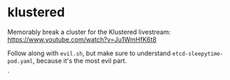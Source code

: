 # klustered
Memorably break a cluster for the Klustered livestream: https://www.youtube.com/watch?v=Ju1WmHfK6t8

Follow along with `evil.sh`, but make sure to understand `etcd-sleepytime-pod.yaml`, because it's the most evil part.

`
